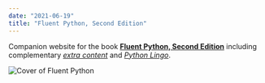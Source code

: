 ```yaml
---
date: "2021-06-19"
title: "Fluent Python, Second Edition"
---
```


Companion website for the book
**[Fluent Python, Second Edition](https://learning.oreilly.com/library/view/fluent-python-2nd/9781492056348/)**
including complementary [_extra content_](/extra/) and [_Python Lingo_](/lingo/).

![Cover of Fluent Python](/images/fluent-python-cover-drop-shadow.png "Cover of Fluent Python, with a desert lizard (Pedioplanis namaquensis).")
